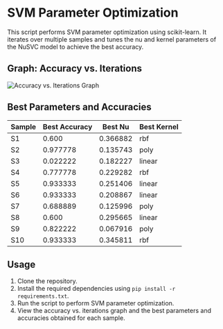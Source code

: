 # SVM Parameter Optimization

This script performs SVM parameter optimization using scikit-learn. It iterates over multiple samples and tunes the nu and kernel parameters of the NuSVC model to achieve the best accuracy.

## Graph: Accuracy vs. Iterations

![Accuracy vs. Iterations Graph](image.png)

## Best Parameters and Accuracies

| Sample | Best Accuracy | Best Nu   | Best Kernel |
|--------|---------------|-----------|-------------|
| S1     | 0.600         | 0.366882  | rbf         |
| S2     | 0.977778      | 0.135743  | poly        |
| S3     | 0.022222      | 0.182227  | linear      |
| S4     | 0.777778      | 0.229282  | rbf         |
| S5     | 0.933333      | 0.251406  | linear      |
| S6     | 0.933333      | 0.208867  | linear      |
| S7     | 0.688889      | 0.125996  | poly        |
| S8     | 0.600         | 0.295665  | linear      |
| S9     | 0.822222      | 0.067916  | poly        |
| S10    | 0.933333      | 0.345811  | rbf         |

## Usage

1. Clone the repository.
2. Install the required dependencies using `pip install -r requirements.txt`.
3. Run the script to perform SVM parameter optimization.
4. View the accuracy vs. iterations graph and the best parameters and accuracies obtained for each sample.
